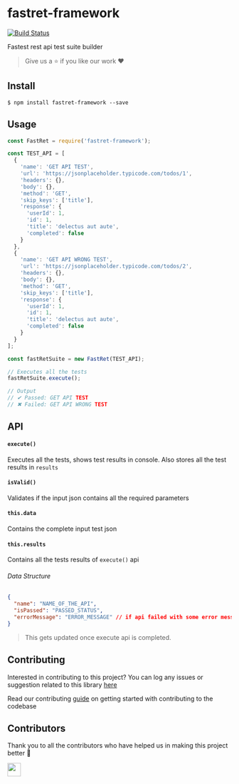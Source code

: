 # fastret-framework

[![Build Status](https://travis-ci.com/arshadkazmi42/fastret-framework.svg?branch=master)](https://travis-ci.com/arshadkazmi42/fastret-framework)

Fastest rest api test suite builder

> Give us a :star: if you like our work :heart:

## Install

```
$ npm install fastret-framework --save
```

## Usage

```javascript
const FastRet = require('fastret-framework');

const TEST_API = [
  {
    'name': 'GET API TEST',
    'url': 'https://jsonplaceholder.typicode.com/todos/1',
    'headers': {},
    'body': {},
    'method': 'GET',
    'skip_keys': ['title'],
    'response': {
      'userId': 1,
      'id': 1,
      'title': 'delectus aut aute',
      'completed': false
    }
  },
  {
    'name': 'GET API WRONG TEST',
    'url': 'https://jsonplaceholder.typicode.com/todos/2',
    'headers': {},
    'body': {},
    'method': 'GET',
    'skip_keys': ['title'],
    'response': {
      'userId': 1,
      'id': 1,
      'title': 'delectus aut aute',
      'completed': false
    }
  }
];

const fastRetSuite = new FastRet(TEST_API);

// Executes all the tests
fastRetSuite.execute();

// Output
// ✔ Passed: GET API TEST
// ✖ Failed: GET API WRONG TEST

```

## API

#### `execute()`

Executes all the tests, shows test results in console. Also stores all the test results in `results`

#### `isValid()`

Validates if the input json contains all the required parameters

#### `this.data`

Contains the complete input test json

#### `this.results`

Contains all the tests results of `execute()` api

###### Data Structure
```json
{
  "name": "NAME_OF_THE_API",
  "isPassed": "PASSED_STATUS",
  "errorMessage": "ERROR_MESSAGE" // if api failed with some error message
}
```

> This gets updated once execute api is completed.

## Contributing

Interested in contributing to this project?
You can log any issues or suggestion related to this library [here](https://github.com/arshadkazmi42/fastret-framework/issues/new)

Read our contributing [guide](CONTRIBUTING.md) on getting started with contributing to the codebase

## Contributors

Thank you to all the contributors who have helped us in making this project better :raised_hands:

<a href="https://github.com/arshadkazmi42"><img src="https://github.com/arshadkazmi42.png" width="30" /></a>
